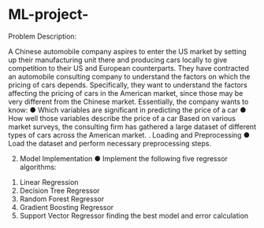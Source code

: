 # ML-project-
Problem Description:

A Chinese automobile company aspires to enter the US market by setting up their manufacturing unit there and producing cars locally to give competition to their US and European counterparts. They have contracted an automobile consulting company to understand the factors on which the pricing of cars depends. Specifically, they want to understand the factors affecting the pricing of cars in the American market, since those may be very different from the Chinese market. Essentially, the company wants to know:
●	Which variables are significant in predicting the price of a car
●	How well those variables describe the price of a car
Based on various market surveys, the consulting firm has gathered a large dataset of different types of cars across the American market.
. Loading and Preprocessing
●	 Load the dataset and perform necessary preprocessing steps.
   
2. Model Implementation 
●	 Implement the following five regressor algorithms:
1) Linear Regression
2) Decision Tree Regressor
3) Random Forest Regressor
4) Gradient Boosting Regressor
5) Support Vector Regressor
finding the best model and error calculation
